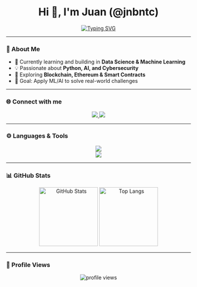 <h1 align="center">Hi 👋, I'm Juan (@jnbntc)</h1>

<p align="center">
  <a href="https://git.io/typing-svg">
    <img src="https://readme-typing-svg.herokuapp.com?font=Fira+Code&pause=1000&color=00C4FF&center=true&vCenter=true&width=600&lines=Data+Science;Machine+Learning;Web3+%26+Blockchain;Ethereum+%7C+Solidity+%7C+Smart+Contracts;Always+learning+new+things+🚀" alt="Typing SVG" />
  </a>
</p>

---

### 🌱 About Me
- 🔭 Currently learning and building in **Data Science & Machine Learning**  
- 💡 Passionate about **Python, AI, and Cybersecurity**  
- 🚀 Exploring **Blockchain, Ethereum & Smart Contracts**  
- 🎯 Goal: Apply ML/AI to solve real-world challenges  

---

### 🌐 Connect with me
<p align="center">
  <a href="https://linkedin.com/in/juanbentancour" target="_blank">
    <img src="https://img.shields.io/badge/LinkedIn-0A66C2?style=for-the-badge&logo=linkedin&logoColor=white" />
  </a>
  <a href="https://kaggle.com/juanbent" target="_blank">
    <img src="https://img.shields.io/badge/Kaggle-20BEFF?style=for-the-badge&logo=kaggle&logoColor=white" />
  </a>
</p>

---

### ⚙️ Languages & Tools
<p align="center">
  <img src="https://skillicons.dev/icons?i=python,pytorch,tensorflow,scikitlearn,docker,git,linux,mysql,postgresql,mongodb,aws" /><br/>
  <img src="https://skillicons.dev/icons?i=bash,cpp,oracle,sqlite,matlab,seaborn,pandas,solidity" /><br/>
</p>

---

### 📊 GitHub Stats
<p align="center">
  <img src="https://github-readme-stats.vercel.app/api?username=jnbntc&show_icons=true&theme=tokyonight&hide_border=true" alt="GitHub Stats" height="160"/>
  <img src="https://github-readme-stats.vercel.app/api/top-langs/?username=jnbntc&layout=compact&theme=tokyonight&hide_border=true" alt="Top Langs" height="160"/>
</p>

---

### 🚀 Profile Views
<p align="center">
  <img src="https://komarev.com/ghpvc/?username=jnbntc&label=Profile%20views&color=blueviolet&style=flat-square" alt="profile views" />
</p>
